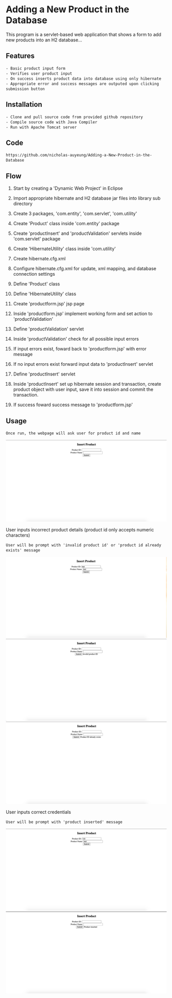 # Adding a New Product in the Database

This program is a servlet-based web application that shows a form to add new products into an H2 database...

## Features

	- Basic product input form
	- Verifies user product input
	- On success inserts product data into database using only hibernate
	- Appropriate error and success messages are outputed upon clicking submission button

## Installation

	- Clone and pull source code from provided github repository
	- Compile source code with Java Compiler
	- Run with Apache Tomcat server

## Code

	https://github.com/nicholas-auyeung/Adding-a-New-Product-in-the-Database

## Flow

1. Start by creating a 'Dynamic Web Project' in Eclipse

2. Import appropriate hibernate and H2 database jar files into library sub directory

3. Create 3 packages, 'com.entity', 'com.servlet', 'com.utility'

4. Create 'Product' class inside 'com.entity' package

5. Create 'productInsert' and 'productValidation' servlets inside 'com.servlet' package

6. Create 'HibernateUtility' class inside 'com.utility'

7. Create hibernate.cfg.xml

8. Configure hibernate.cfg.xml for update, xml mapping, and database connection settings

9. Define 'Product' class

10. Define 'HibernateUtility' class

11. Create 'productform.jsp' jsp page

12. Inside 'productform.jsp' implement working form and set action to 'productValidation'

13. Define 'productValidation' servlet

14. Inside 'productValidation' check for all possible input errors

15. If input errors exist, foward back to 'productform.jsp' with error message

16. If no input errors exist forward input data to 'productInsert' servlet

17. Define 'productInsert' servlet

18. Inside 'productInsert' set up hibernate session and transaction, create product object with user input, save it into session and commit the transaction.

19. If success foward success message to 'productform.jsp'

## Usage

	Once run, the webpage will ask user for product id and name
![](screenshots/insertproduct.png)

User inputs incorrect product details (product id only accepts numeric characters)
	
	User will be prompt with 'invalid product id' or 'product id already exists' message 
![](screenshots/invalidproductinput.png)
![](screenshots/invalidproductIDmsg.png)
![](screenshots/productexists.png)

User inputs correct credentials
	
	User will be prompt with 'product inserted' message
![](screenshots/inputtest.png)
![](screenshots/productinserted.png)

